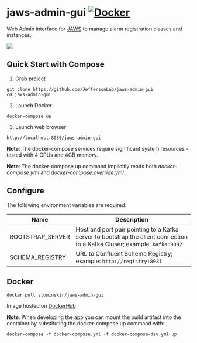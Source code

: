 # jaws-admin-gui [![Docker](https://img.shields.io/docker/v/slominskir/jaws-admin-gui?sort=semver&label=DockerHub)](https://hub.docker.com/r/slominskir/jaws-admin-gui)
Web Admin interface for [JAWS](https://github.com/JeffersonLab/jaws) to manage alarm registration classes and instances.

<p>
<a href="#"><img src="https://raw.githubusercontent.com/JeffersonLab/jaws-web-admin/master/Screenshot.png"/></a>     
</p>

## Quick Start with Compose
1. Grab project
```
git clone https://github.com/JeffersonLab/jaws-admin-gui
cd jaws-admin-gui
```
2. Launch Docker
```
docker-compose up
```
3. Launch web browser
```
http://localhost:8080/jaws-admin-gui
```
**Note**: The docker-compose services require significant system resources - tested with 4 CPUs and 4GB memory.

**Note**: The docker-compose up command implicitly reads both _docker-compose.yml_ and _docker-compose.override.yml_.

## Configure
The following environment variables are required:

| Name | Description |
|----------|---------|
| BOOTSTRAP_SERVER | Host and port pair pointing to a Kafka server to bootstrap the client connection to a Kafka Cluser; example: `kafka:9092` |
| SCHEMA_REGISTRY | URL to Confluent Schema Registry; example: `http://registry:8081` |

## Docker
```
docker pull slominskir/jaws-admin-gui
```
Image hosted on [DockerHub](https://hub.docker.com/r/slominskir/jaws-admin-gui)

**Note**: When developing the app you can mount the build artifact into the container by substituting the docker-compose up command with:
```
docker-compose -f docker-compose.yml -f docker-compose-dev.yml up
```
